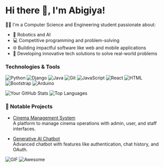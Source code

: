# Hi there 👋, I'm Abigiya!
👨‍💻 I'm a Computer Science and Engineering student passionate about:
- 🚀 Robotics and AI  
- 💻 Competitive programming and problem-solving  
- 🌐 Building impactful software like web and mobile applications  
- 📱 Developing innovative tech solutions to solve real-world problems
  
### Technologies & Tools
![Python](https://img.shields.io/badge/-Python-3776AB?logo=python&logoColor=white&style=for-the-badge)
![Django](https://img.shields.io/badge/-Django-092E20?logo=django&logoColor=white&style=for-the-badge)
![Java](https://img.shields.io/badge/-Java-007396?logo=java&logoColor=white&style=for-the-badge)
![Git](https://img.shields.io/badge/-Git-F05032?logo=git&logoColor=white&style=for-the-badge)
![JavaScript](https://img.shields.io/badge/-JavaScript-F7DF1E?logo=javascript&logoColor=black&style=for-the-badge)
![React](https://img.shields.io/badge/-React-61DAFB?logo=react&logoColor=black&style=for-the-badge)
![HTML](https://img.shields.io/badge/-HTML-E34F26?logo=html5&logoColor=white&style=for-the-badge)
![Bootstrap](https://img.shields.io/badge/-Bootstrap-7952B3?logo=bootstrap&logoColor=white&style=for-the-badge)
![Arduino](https://img.shields.io/badge/-Arduino-00979D?logo=arduino&logoColor=white&style=for-the-badge)

![Your GitHub Stats](https://github-readme-stats.vercel.app/api?username=Abigiya-M&show_icons=true&theme=radical)
![Top Languages](https://github-readme-stats.vercel.app/api/top-langs/?username=Abigiya-M&layout=compact&theme=radical)

### 🚀 Notable Projects
- [Cinema Management System](https://github.com/Abigiya-M/Cinema_managment_system)  
  A platform to manage cinema operations with admin, user, and staff interfaces.
  
- [Generative AI Chatbot](https://github.com/chat_bot)  
  Advanced chatbot with features like authentication, chat history, and OAuth.


![GIF](https://media.giphy.com/media/LmNwrBhejkK9EFP504/giphy.gif)
![Awesome](https://img.shields.io/badge/Made_with-Awesome-brightgreen?logo=markdown)
<!---
Abigiya-M/Abigiya-M is a ✨ special ✨ repository because its `README.md` (this file) appears on your GitHub profile.
You can click the Preview link to take a look at your changes.
--->
